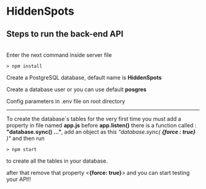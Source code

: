 # HiddenSpots
## Steps to run the back-end API
\
Enter the next command inside server file

```
> npm install
```

Create a PostgreSQL database, default name is **HiddenSpots** 

Create a database user or you can use default **posgres**

Config parameters in .env file on root directory

---

To create the database´s tables for the very first time you must add a property in file named **app.js** before **app.listen()** there is a function called : **"database.sync() ..."**, add an object as this *"database.sync( **{force : true}** )"* and then run 
```
> npm start
```
to create all the tables in your database.

after that remove that property <**{force: true}**> and you can start testing your API!!

